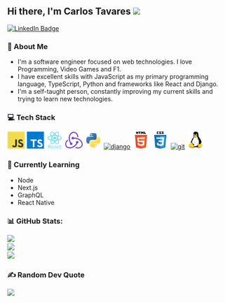 ## <span>Hi there, I'm Carlos Tavares <img src="https://media.giphy.com/media/hvRJCLFzcasrR4ia7z/giphy.gif" width="25"> </span>

<a href="https://www.linkedin.com/in/tavares-carlos/">
  <img src="https://img.shields.io/badge/LinkedIn-blue?style=for-the-badge&logo=linkedin&logoColor=white" alt="LinkedIn Badge"/>
</a>

### 💫 About Me
- I'm a software engineer focused on web technologies. I love Programming, Video Games and F1.
- I have excellent skills with JavaScript as my primary programming language, TypeScript, Python and frameworks like React and Django.
- I'm a self-taught person, constantly improving my current skills and trying to learn new technologies.

### 💻 Tech Stack
<p align="left">
<a href="https://developer.mozilla.org/en-US/docs/Web/JavaScript" target="_blank" rel="noreferrer"><img src="https://raw.githubusercontent.com/devicons/devicon/master/icons/javascript/javascript-original.svg" alt="javascript" width="40" height="40"/></a> 
<a href="https://www.typescriptlang.org/" target="_blank" rel="noreferrer"><img src="https://raw.githubusercontent.com/devicons/devicon/master/icons/typescript/typescript-original.svg" alt="typescript" width="40" height="40"/></a>
<a href="https://reactjs.org/" target="_blank" rel="noreferrer"><img src="https://raw.githubusercontent.com/devicons/devicon/master/icons/react/react-original-wordmark.svg" alt="react" width="40" height="40"/></a> 
<a href="https://redux.js.org" target="_blank" rel="noreferrer"><img src="https://raw.githubusercontent.com/devicons/devicon/master/icons/redux/redux-original.svg" alt="redux" width="40" height="40"/></a> 
<a href="https://www.python.org" target="_blank" rel="noreferrer"><img src="https://raw.githubusercontent.com/devicons/devicon/master/icons/python/python-original.svg" alt="python" width="40" height="40"/></a> 
<a href="https://www.djangoproject.com/" target="_blank" rel="noreferrer"><img src="https://cdn.worldvectorlogo.com/logos/django.svg" alt="django" width="40" height="40"/></a> 
<a href="https://www.w3.org/html/" target="_blank" rel="noreferrer"><img src="https://raw.githubusercontent.com/devicons/devicon/master/icons/html5/html5-original-wordmark.svg" alt="html5" width="40" height="40"/></a> 
<a href="https://www.w3schools.com/css/" target="_blank" rel="noreferrer"><img src="https://raw.githubusercontent.com/devicons/devicon/master/icons/css3/css3-original-wordmark.svg" alt="css3" width="40" height="40"/></a> 
<a href="https://git-scm.com/" target="_blank" rel="noreferrer"><img src="https://www.vectorlogo.zone/logos/git-scm/git-scm-icon.svg" alt="git" width="40" height="40"/></a> 
<a href="https://www.linux.org/" target="_blank" rel="noreferrer"><img src="https://raw.githubusercontent.com/devicons/devicon/master/icons/linux/linux-original.svg" alt="linux" width="40" height="40"/></a> 
</p>

### 🌱 Currently Learning 
- Node
- Next.js
- GraphQL
- React Native

### 📊 GitHub Stats:
![](https://github-readme-stats.vercel.app/api?username=daksen&theme=dark&hide_border=false&include_all_commits=true&count_private=true)<br/>
![](https://github-readme-streak-stats.herokuapp.com/?user=daksen&theme=dark&hide_border=false)<br/>
![](https://github-readme-stats.vercel.app/api/top-langs/?username=daksen&theme=dark&hide_border=false&include_all_commits=true&count_private=true&layout=compact)

### ✍️ Random Dev Quote
![](https://quotes-github-readme.vercel.app/api?type=horizontal&theme=dark)
